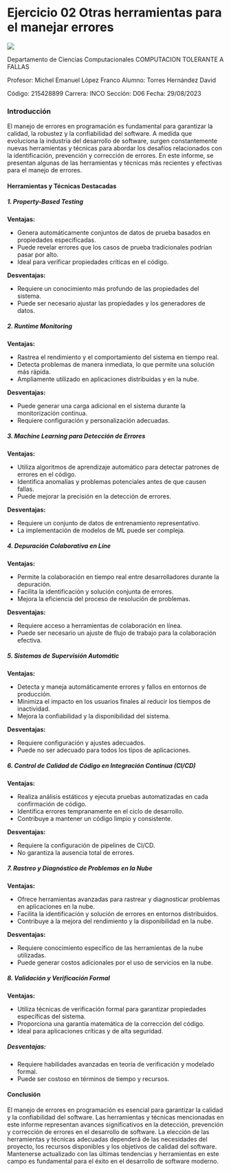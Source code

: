 # Ejercicio 02 Otras herramientas para el manejar errores 

![](https://seeklogo.com/images/U/universidad-de-guadalajara-logo-D470DFE2B2-seeklogo.com.png)

Departamento de Ciencias Computacionales
COMPUTACION TOLERANTE A FALLAS

Profesor: Michel Emanuel López Franco
Alumno: Torres Hernández David

Código: 215428899	     Carrera: INCO	Sección: D06		Fecha: 29/08/2023



### **Introducción**

El manejo de errores en programación es fundamental para garantizar la calidad, la robustez y la confiabilidad del software. A medida que evoluciona la industria del desarrollo de software, surgen constantemente nuevas herramientas y técnicas para abordar los desafíos relacionados con la identificación, prevención y corrección de errores. En este informe, se presentan algunas de las herramientas y técnicas más recientes y efectivas para el manejo de errores.

#### **Herramientas y Técnicas Destacadas**

##### **1. Property-Based Testing**

**Ventajas:**

- Genera automáticamente conjuntos de datos de prueba basados en propiedades especificadas.
- Puede revelar errores que los casos de prueba tradicionales podrían pasar por alto.
- Ideal para verificar propiedades críticas en el código.

**Desventajas:**

- Requiere un conocimiento más profundo de las propiedades del sistema.
- Puede ser necesario ajustar las propiedades y los generadores de datos.

##### **2. Runtime Monitoring**

**Ventajas:**

- Rastrea el rendimiento y el comportamiento del sistema en tiempo real.
- Detecta problemas de manera inmediata, lo que permite una solución más rápida.
- Ampliamente utilizado en aplicaciones distribuidas y en la nube.

**Desventajas:**

- Puede generar una carga adicional en el sistema durante la monitorización continua.
- Requiere configuración y personalización adecuadas.

##### **3. Machine Learning para Detección de Errores**

**Ventajas:**

- Utiliza algoritmos de aprendizaje automático para detectar patrones de errores en el código.
- Identifica anomalías y problemas potenciales antes de que causen fallas.
- Puede mejorar la precisión en la detección de errores.

**Desventajas:**

- Requiere un conjunto de datos de entrenamiento representativo.
- La implementación de modelos de ML puede ser compleja.

##### **4. Depuración Colaborativa en Líne**

**Ventajas:**

- Permite la colaboración en tiempo real entre desarrolladores durante la depuración.
- Facilita la identificación y solución conjunta de errores.
- Mejora la eficiencia del proceso de resolución de problemas.

**Desventajas:**

- Requiere acceso a herramientas de colaboración en línea.
- Puede ser necesario un ajuste de flujo de trabajo para la colaboración efectiva.

##### **5. Sistemas de Supervisión Automátic**

**Ventajas:**

- Detecta y maneja automáticamente errores y fallos en entornos de producción.
- Minimiza el impacto en los usuarios finales al reducir los tiempos de inactividad.
- Mejora la confiabilidad y la disponibilidad del sistema.

**Desventajas:**

- Requiere configuración y ajustes adecuados.
- Puede no ser adecuado para todos los tipos de aplicaciones.

##### **6. Control de Calidad de Código en Integración Continua (CI/CD)**

**Ventajas:**

- Realiza análisis estáticos y ejecuta pruebas automatizadas en cada confirmación de código.
- Identifica errores tempranamente en el ciclo de desarrollo.
- Contribuye a mantener un código limpio y consistente.

**Desventajas:**

- Requiere la configuración de pipelines de CI/CD.
- No garantiza la ausencia total de errores.

##### **7. Rastreo y Diagnóstico de Problemas en la Nube**

**Ventajas:**

- Ofrece herramientas avanzadas para rastrear y diagnosticar problemas en aplicaciones en la nube.
- Facilita la identificación y solución de errores en entornos distribuidos.
- Contribuye a la mejora del rendimiento y la disponibilidad en la nube.

**Desventajas:**

- Requiere conocimiento específico de las herramientas de la nube utilizadas.
- Puede generar costos adicionales por el uso de servicios en la nube.

##### **8. Validación y Verificación Formal**

**Ventajas:**

- Utiliza técnicas de verificación formal para garantizar propiedades específicas del sistema.
- Proporciona una garantía matemática de la corrección del código.
- Ideal para aplicaciones críticas y de alta seguridad.

##### **Desventajas:**

- Requiere habilidades avanzadas en teoría de verificación y modelado formal.
- Puede ser costoso en términos de tiempo y recursos.


#### **Conclusión**

El manejo de errores en programación es esencial para garantizar la calidad y la confiabilidad del software. Las herramientas y técnicas mencionadas en este informe representan avances significativos en la detección, prevención y corrección de errores en el desarrollo de software. La elección de las herramientas y técnicas adecuadas dependerá de las necesidades del proyecto, los recursos disponibles y los objetivos de calidad del software. Mantenerse actualizado con las últimas tendencias y herramientas en este campo es fundamental para el éxito en el desarrollo de software moderno.
